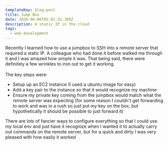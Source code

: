 ```yaml
---
templateKey: blog-post
title: Jump Box
date: 2020-06-06T05:01:32.389Z
description: A static IP in the cloud
tags:
  - web-development
---
```

Recently I learned how to use a jumpbox to SSH into a remote server that required a static IP. A colleague who had done it before walked me through it and I was amazed how simple it was. That being said, there were definitely a few wrinkles to iron out to get it working.\
\
The key steps were:

* Setup up an EC2 instance (I used a ubuntu image for easy)
* Add a key pair to the instance so that it would recognize my machine
* Ensure my private key coming from the jumpbox would match what the remote server was expecting (for some reason I couldn't get forwarding to  work and was in a rush so just put my key on the box, but hypothetically it should be possible to just forward it)

There are lots of fancier ways to configure everything so that I could use my local env and just have it recognize when I wanted it to actually carry out commands on the remote server, but for a quick and dirty I was very pleased with how easliy it worked